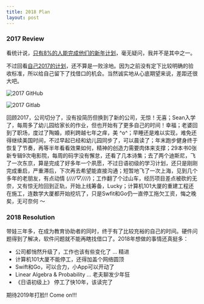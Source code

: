 ```yaml
---
title: 2018 Plan
layout: post
---
```


### 2017 Review

看统计说，[只有8%的人能完成他们的新年计划](https://www.statisticbrain.com/new-years-resolution-statistics/)，毫无疑问，我并不是其中之一。

不过回看[自己2017的计划](http://villim.github.io/2017-plan)，还不算是一败涂地。因为之前没有定下比较明确的验收标准，所以给自己留下了找借口的机会。当然诚实地从心底期望来说，差距还很大吧。

![2017 GitHub](http://villim.github.io/img/2018/2017-github.png)

![2017 Gitlab](http://villim.github.io/img/2018/2017-gitlab.png)

回顾2017，公司切分了，没有投简历但换到了新的公司，无惊！无喜；Sean入学了，每周多了幼儿园给家长的作业，但也开始有了更多自己的时间！幸福；老婆回到了职场，度过了陶婚，顺利跨越七年之痒，美 ^o^；早睡还是难以实现，难免还得继续美国时间，不过早起已经和幼儿园同步了，可以晨读了；年末跑步健身终于恢复了节奏，再等半年看看效果如何，精神的创造力需要肉体来支撑；29本书0张新专辑9次电影院，每周的码字没有懈怠，还看了几本诗集；去了两个迪斯尼，飞了一次东京，算是完成了好多年一个夙愿，不过日语初级的学习计划，还只是刚刚完成重启，严重滞后，下次再去希望能直接沟通；短暂地飞了一次上海，见到几个多年的老朋友，有点动情 (*////▽////*)；工作翻了个过山车，经历项目差点被砍的无奈，又有惊无险回到正轨，开始上线筹备，Lucky；计算机101大厦的重建工程还在施工，连数学大厦都开始挖坑了，只是Swfit和Go仍一直停工拖欠工资，悔之晚矣，无可奈何 ～

### 2018 Resolution

带娃三年多，在成为教育协助者的同时，终于有了比较充裕的自己的时间。硬件问题得到了解决，软件问题就不能再瞎找借口了。2018年想做的事情还真挺多：

* 公司都悄然升级了，工作也该有些变化了 ... 精进
* 计算机101大厦不能停工，还得加盖个网络圆顶
* Swift和Go，可以合力，小App可以开动了
* Linear Algebra & Probability ... 老夫聊发少年狂
* 《日语初级上》 停工了快10年，该读完了

期待2019年打脸!! Come on!!!



